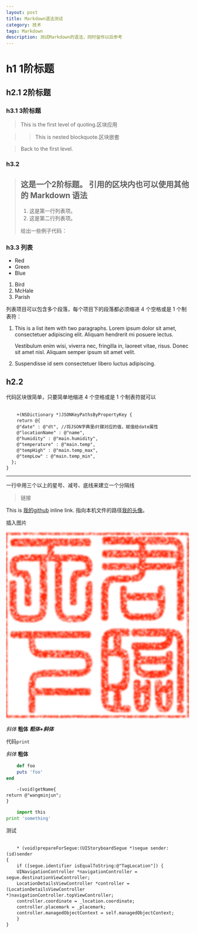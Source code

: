 ```yaml
---
layout: post
title: Markdown语法测试
category: 技术
tags: Markdown
description: 测试Markdown的语法，同时留作以后参考
---
```





# h1 1阶标题

## h2.1 2阶标题


### h3.1 3阶标题

> This is the first level of quoting.区块应用

> > This is nested blockquote.区块嵌套

> Back to the first level.


### h3.2

> ## 这是一个2阶标题。  引用的区块内也可以使用其他的 Markdown 语法
> 
> 1.   这是第一行列表项。
> 2. 这是第二行列表项。
> 
> 给出一些例子代码：
> 

### h3.3 列表

- Red
- Green
- Blue

1. Bird
2. McHale
3. Parish


列表项目可以包含多个段落，每个项目下的段落都必须缩进 4 个空格或是 1 个制表符：

1.  This is a list item with two paragraphs. Lorem ipsum dolor
    sit amet, consectetuer adipiscing elit. Aliquam hendrerit
    mi posuere lectus.

    Vestibulum enim wisi, viverra nec, fringilla in, laoreet
    vitae, risus. Donec sit amet nisl. Aliquam semper ipsum
    sit amet velit.

2.  Suspendisse id sem consectetuer libero luctus adipiscing.

## h2.2


代码区块很简单，只要简单地缩进 4 个空格或是 1 个制表符就可以

    
```objc

    +(NSDictionary *)JSONKeyPathsByPropertyKey {
    return @{
    @"date" : @"dt", //将JSON字典里dt键对应的值，赋值给date属性
    @"locationName" : @"name",
    @"humidity" : @"main.humidity",
    @"temperature" : @"main.temp", 
    @"tempHigh" : @"main.temp_max",
    @"tempLow" : @"main.temp_min",
  };
}

```
  
  
-------------------------

一行中用三个以上的星号、减号、底线来建立一个分隔线


> 链接

This is [我的github](https://github.com/kingstal) inline link.
指向本机文件的路径[我的头像](/assets/image/avatar.png)。

插入图片

![我的头像](/assets/image/avatar.png)


*斜体*
**粗体**
***粗体+斜体***

代码`print`

*斜体*
**粗体**



```ruby
    def foo
    puts 'foo'
end
```


```objc
    -(void)getName{
return @"wangminjun";
}
```


```python
    import this
print 'something'
```
 
测试
    
    
```objc

    * (void)prepareForSegue:(UIStoryboardSegue *)segue sender:(id)sender
{
    if ([segue.identifier isEqualToString:@"TagLocation"]) {
    UINavigationController *navigationController = segue.destinationViewController;
    LocationDetailsViewController *controller = (LocationDetailsViewController *)navigationController.topViewController;
    controller.coordinate = _location.coordinate;
    controller.placemark = _placemark;
    controller.managedObjectContext = self.managedObjectContext;
    }
}

```
    
    
